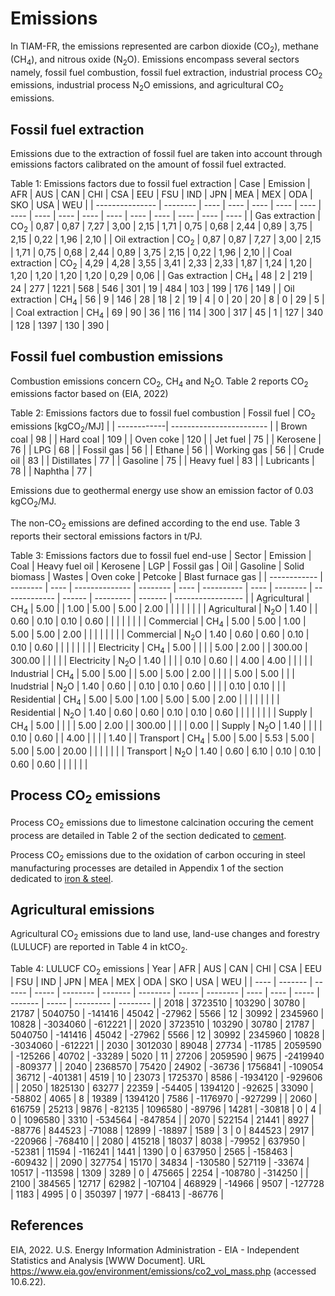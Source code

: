 # Emissions

In TIAM-FR, the emissions represented are carbon dioxide (CO<sub>2</sub>), methane (CH<sub>4</sub>), and nitrous oxide (N<sub>2</sub>O). Emissions encompass several sectors namely, fossil fuel combustion, fossil fuel extraction, industrial process CO<sub>2</sub> emissions, industrial process N<sub>2</sub>O emissions, and agricultural CO<sub>2</sub> emissions. 

## Fossil fuel extraction

Emissions due to the extraction of fossil fuel are taken into account through emissions factors calibrated on the amount of fossil fuel extracted.

Table 1: Emissions factors due to fossil fuel extraction
| Case            | Emission | AFR  | AUS  | CAN  | CHI  | CSA  | EEU  | FSU  | IND  | JPN  | MEA  | MEX  | ODA  | SKO  | USA  | WEU  |
| --------------- | -------- | ---- | ---- | ---- | ---- | ---- | ---- | ---- | ---- | ---- | ---- | ---- | ---- | ---- | ---- | ---- |
| Gas extraction  | CO<sub>2</sub>      | 0,87 | 0,87 | 7,27 | 3,00 | 2,15 | 1,71 | 0,75 | 0,68 | 2,44 | 0,89 | 3,75 | 2,15 | 0,22 | 1,96 | 2,10 |
| Oil extraction  | CO<sub>2</sub>      | 0,87 | 0,87 | 7,27 | 3,00 | 2,15 | 1,71 | 0,75 | 0,68 | 2,44 | 0,89 | 3,75 | 2,15 | 0,22 | 1,96 | 2,10 |
| Coal extraction | CO<sub>2</sub>      | 4,29 | 4,28 | 3,55 | 3,41 | 2,33 | 2,33 | 1,87 | 1,24 | 1,20 | 1,20 | 1,20 | 1,20 | 1,20 | 0,29 | 0,06 |
| Gas extraction  | CH<sub>4</sub>      | 48   | 2    | 219  | 24   | 277  | 1221 | 568  | 546  | 301  | 19   | 484  | 103  | 199  | 176  | 149  |
| Oil extraction  | CH<sub>4</sub>      | 56   | 9    | 146  | 28   | 18   | 2    | 19   | 4    | 0    | 20   | 20   | 8    | 0    | 29   | 5    |
| Coal extraction | CH<sub>4</sub>      | 69   | 90   | 36   | 116  | 114  | 300  | 317  | 45   | 1    | 127  | 340  | 128  | 1397 | 130  | 390  |

## Fossil fuel combustion emissions

Combustion emissions concern CO<sub>2</sub>, CH<sub>4</sub> and N<sub>2</sub>O. Table 2 reports CO<sub>2</sub> emissions factor based on (EIA, 2022)

Table 2: Emissions factors due to fossil fuel combustion
| Fossil fuel | CO<sub>2</sub> emissions [kgCO<sub>2</sub>/MJ] |
| ------------| ------------------------ | 
| Brown coal  | 98                       | 
| Hard coal   | 109                      | 
| Oven coke   | 120                      | 
| Jet fuel    | 75                       | 
| Kerosene    | 76                       |
| LPG         | 68                       | 
| Fossil gas  | 56                       | 
| Ethane      | 56                       | 
| Working gas | 56                       | 
| Crude oil   | 83                       | 
| Distillates | 77                       | 
| Gasoline    | 75                       |
| Heavy fuel  | 83                       | 
| Lubricants  | 78                       | 
| Naphtha     | 77                       | 

Emissions due to geothermal energy use show an emission factor of 0.03 kgCO<sub>2</sub>/MJ.  

The non-CO<sub>2</sub> emissions are defined according to the end use. Table 3 reports their sectoral emissions factors in t/PJ.

Table 3: Emissions factors due to fossil fuel end-use
| Sector       | Emission | Coal | Heavy fuel oil | Kerosene | LGP  | Fossil gas | Oil  | Gasoline | Solid biomass | Wastes | Oven coke | Petcoke | Blast furnace gas |
| ------------ | -------- | ---- | -------------- | -------- | ---- | ---------- | ---- | -------- | ------------- | ------ | --------- | ------- | ----------------- |
| Agricultural | CH<sub>4</sub>      | 5.00 |                | 1.00     | 5.00 | 5.00       | 2.00 |          |               |        |           |         |                   |
| Agricultural | N<sub>2</sub>O      | 1.40 |                | 0.60     | 0.10 | 0.10       | 0.60 |          |               |        |           |         |                   |
| Commercial   | CH<sub>4</sub>      | 5.00 | 5.00           | 1.00     | 5.00 | 5.00       | 2.00 |          |               |        |           |         |                   |
| Commercial   | N<sub>2</sub>O      | 1.40 | 0.60           | 0.60     | 0.10 | 0.10       | 0.60 |          |               |        |           |         |                   |
| Electricity  | CH<sub>4</sub>      | 5.00 |                |          |      | 5.00       | 2.00 |          | 300.00        | 300.00 |           |         |                   |
| Electricity  | N<sub>2</sub>O      | 1.40 |                |          |      | 0.10       | 0.60 |          | 4.00          | 4.00   |           |         |                   |
| Industrial   | CH<sub>4</sub>      | 5.00 | 5.00           |          | 5.00 | 5.00       | 2.00 |          |               |        | 5.00      | 5.00    |                   |
| Inudstrial   | N<sub>2</sub>O      | 1.40 | 0.60           |          | 0.10 | 0.10       | 0.60 |          |               |        | 0.10      | 0.10    |                   |
| Residential  | CH<sub>4</sub>      | 5.00 | 5.00           | 1.00     | 5.00 | 5.00       | 2.00 |          |               |        |           |         |                   |
| Residential  | N<sub>2</sub>O      | 1.40 | 0.60           | 0.60     | 0.10 | 0.10       | 0.60 |          |               |        |           |         |                   |
| Supply       | CH<sub>4</sub>      | 5.00 |                |          |      | 5.00       | 2.00 |          | 300.00        |        |           |         | 0.00              |
| Supply       | N<sub>2</sub>O      | 1.40 |                |          |      | 0.10       | 0.60 |          | 4.00          |        |           |         | 1.40              |
| Transport    | CH<sub>4</sub>      | 5.00 | 5.00           | 5.53     | 5.00 | 5.00       | 5.00 | 20.00    |               |        |           |         |                   |
| Transport    | N<sub>2</sub>O      | 1.40 | 0.60           | 6.10     | 0.10 | 0.10       | 0.60 | 0.60     |               |        |           |         |                   |

## Process CO<sub>2</sub> emissions

Process CO<sub>2</sub> emissions due to limestone calcination occuring the cement process are detailed in Table 2 of the section dedicated to [cement](../../docs/energy-sectors/industry/cement/index.md).

Process CO<sub>2</sub> emissions due to the oxidation of carbon occuring in steel manufacturing processes are detailed in Appendix 1 of the section dedicated to [iron & steel](../../docs/energy-sectors/industry/iron-steel/index.md).

## Agricultural emissions

Agricultural CO<sub>2</sub> emissions due to land use, land-use changes and forestry (LULUCF) are reported in Table 4 in ktCO<sub>2</sub>.

Table 4: LULUCF CO<sub>2</sub> emissions
| Year | AFR     | AUS    | CAN   | CHI      | CSA     | EEU      | FSU   | IND      | JPN  | MEA  | MEX   | ODA     | SKO   | USA       | WEU      |
| ---- | ------- | ------ | ----- | -------- | ------- | -------- | ----- | -------- | ---- | ---- | ----- | ------- | ----- | --------- | -------- |
| 2018 | 3723510 | 103290 | 30780 | 21787    | 5040750 | \-141416 | 45042 | \-27962  | 5566 | 12   | 30992 | 2345960 | 10828 | \-3034060 | \-612221 |
| 2020 | 3723510 | 103290 | 30780 | 21787    | 5040750 | \-141416 | 45042 | \-27962  | 5566 | 12   | 30992 | 2345960 | 10828 | \-3034060 | \-612221 |
| 2030 | 3012030 | 89048  | 27734 | \-11785  | 2059590 | \-125266 | 40702 | \-33289  | 5020 | 11   | 27206 | 2059590 | 9675  | \-2419940 | \-809377 |
| 2040 | 2368570 | 75420  | 24902 | \-36736  | 1756841 | \-109054 | 36712 | \-401381 | 4519 | 10   | 23073 | 1725370 | 8586  | \-1934120 | \-929606 |
| 2050 | 1825130 | 63277  | 22359 | \-54405  | 1394120 | \-92625  | 33090 | \-58802  | 4065 | 8    | 19389 | 1394120 | 7586  | \-1176970 | \-927299 |
| 2060 | 616759  | 25213  | 9876  | \-82135  | 1096580 | \-89796  | 14281 | \-30818  | 0    | 4    | 0     | 1096580 | 3310  | \-534564  | \-847854 |
| 2070 | 522154  | 21441  | 8927  | \-88776  | 844523  | \-71088  | 12899 | \-18897  | 1589 | 3    | 0     | 844523  | 2917  | \-220966  | \-768410 |
| 2080 | 415218  | 18037  | 8038  | \-79952  | 637950  | \-52381  | 11594 | \-116241 | 1441 | 1390 | 0     | 637950  | 2565  | \-158463  | \-609432 |
| 2090 | 327754  | 15170  | 34834 | \-130580 | 527119  | \-33674  | 10517 | \-113598 | 1309 | 3289 | 0     | 475665  | 2254  | \-108780  | \-314250 |
| 2100 | 384565  | 12717  | 62982 | \-107104 | 468929  | \-14966  | 9507  | \-127728 | 1183 | 4995 | 0     | 350397  | 1977  | \-68413   | \-86776  |

## References

EIA, 2022. U.S. Energy Information Administration - EIA - Independent Statistics and Analysis [WWW Document]. URL https://www.eia.gov/environment/emissions/co2_vol_mass.php (accessed 10.6.22).

